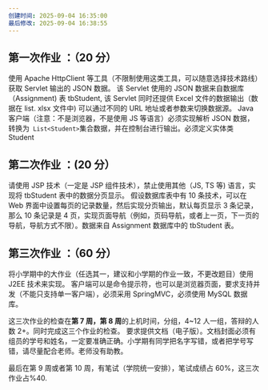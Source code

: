 ```yaml
---
创建时间: 2025-09-04 16:35:00
最后修改: 2025-09-04 16:38:55
---
```

## 第一次作业 ：（20 分）
使用 Apache HttpClient 等工具（不限制使用这类工具，可以随意选择技术路线）获取 Servlet 输出的 JSON 数据。
该 Servlet 使用的 JSON 数据来自数据库（Assignment) 表 tbStudent, 该 Servlet 同时还提供 Excel 文件的数据输出（数据在 list. xlsx 文件中)
可以通过不同的 URL 地址或者参数来切换数据源。
Java 客户端（注意：不是浏览器，不是使用 JS 等语言）必须实现解析 JSON 数据，转换为` List<Student>`集合数据，并在控制台进行输出。必须定义实体类 Student


## 第二次作业 ：(20 分）
请使用 JSP 技术（一定是 JSP 组件技术），禁止使用其他（JS, TS 等) 语言，实现将 tbStudent 表中的数据分页显示。
假设数据库表中有 10 条技术，可以在 Web 界面中设置每页的记录数量，然后实现分页输出，默认每页显示 3 条记录，
那么 10 条记录是 4 页，实现页面导航（例如，页码导航，或者上一页，下一页的导航，导航方式不限）。数据来自 Assignment 数据库中的 tbStudent 表。

## 第三次作业 ：（60 分）
将小学期中的大作业（任选其一，建议和小学期的作业一致，不更改题目）使用 J2EE 技术来实现。
客户端可以是命令提示符，也可以是浏览器页面，要求支持并发（不能只支持单一客户端），必须采用 SpringMVC，必须使用 MySQL 数据库。


这三次作业的检查在**第 7 周，第 8 周**的上机时间，分组，4~12 人一组，答辩的人数 2+。同时完成这三个作业的检查。
要求提供文档（电子版）。文档封面必须有组员的学号和姓名，一定要准确正确。小学期有同学把名字写错，或者把学号写错，请尽量配合老师。老师没有助教。


最后在第 9 周或者第 10 周，有笔试（学院统一安排），笔试成绩占 60%，这三次作业占%40.



